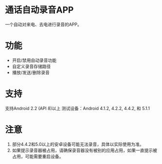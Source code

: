 # 通话自动录音APP

一个自动对来电、去电进行录音的APP。

# 功能

* 开启/禁用自动录音功能
* 自定义录音存储路径
* 播放/发送/删除录音

# 支持

支持Android 2.2 (API 8)以上
测试设备：Android 4.1.2, 4.2.2, 4.4.2, 和 5.1.1

# 注意

1. 部分4.4.2和5.0以上的安卓设备可能无法录音，具体以实际使用为准。
2. 如果提示录音器被占用，请确保录音器没有被别的应用占用，如果一直提示被占用，可能需要重启设备。
